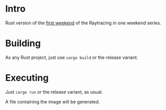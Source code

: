 # Intro

Rust version of the [first weekend](https://raytracing.github.io/books/RayTracingInOneWeekend.html) of the Raytracing in one weekend series.

# Building

As any Rust project, just use `cargo build` or the release variant.

# Executing

Just `cargo run` or the release variant, as usual.

A file containing the image will be generated.